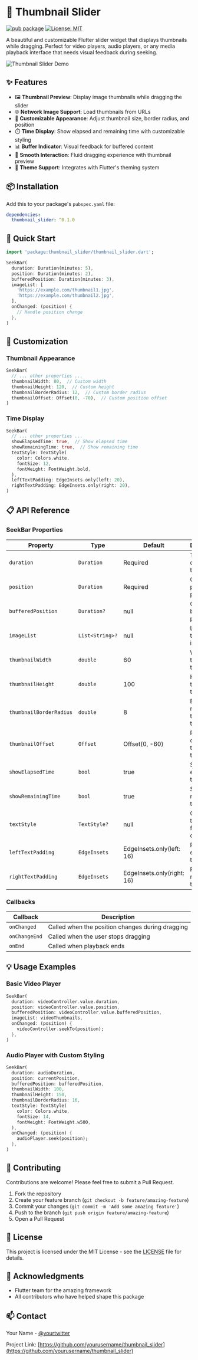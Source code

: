 # 🎯 Thumbnail Slider

[![pub package](https://img.shields.io/pub/v/thumbnail_slider.svg)](https://pub.dev/packages/thumbnail_slider)
[![License: MIT](https://img.shields.io/badge/License-MIT-yellow.svg)](https://opensource.org/licenses/MIT)

A beautiful and customizable Flutter slider widget that displays thumbnails while dragging. Perfect for video players, audio players, or any media playback interface that needs visual feedback during seeking.

![Thumbnail Slider Demo](https://raw.githubusercontent.com/yourusername/thumbnail_slider/main/assets/demo.gif)

## ✨ Features

- 🖼️ **Thumbnail Preview**: Display image thumbnails while dragging the slider
- 🌐 **Network Image Support**: Load thumbnails from URLs
- 🎨 **Customizable Appearance**: Adjust thumbnail size, border radius, and position
- ⏱️ **Time Display**: Show elapsed and remaining time with customizable styling
- 📊 **Buffer Indicator**: Visual feedback for buffered content
- 🎯 **Smooth Interaction**: Fluid dragging experience with thumbnail preview
- 🎨 **Theme Support**: Integrates with Flutter's theming system

## 📦 Installation

Add this to your package's `pubspec.yaml` file:

```yaml
dependencies:
  thumbnail_slider: ^0.1.0
```

## 🚀 Quick Start

```dart
import 'package:thumbnail_slider/thumbnail_slider.dart';

SeekBar(
  duration: Duration(minutes: 5),
  position: Duration(minutes: 2),
  bufferedPosition: Duration(minutes: 3),
  imageList: [
    'https://example.com/thumbnail1.jpg',
    'https://example.com/thumbnail2.jpg',
  ],
  onChanged: (position) {
    // Handle position change
  },
)
```

## 🎨 Customization

### Thumbnail Appearance

```dart
SeekBar(
  // ... other properties ...
  thumbnailWidth: 80,  // Custom width
  thumbnailHeight: 120,  // Custom height
  thumbnailBorderRadius: 12,  // Custom border radius
  thumbnailOffset: Offset(0, -70),  // Custom position offset
)
```

### Time Display

```dart
SeekBar(
  // ... other properties ...
  showElapsedTime: true,  // Show elapsed time
  showRemainingTime: true,  // Show remaining time
  textStyle: TextStyle(
    color: Colors.white,
    fontSize: 12,
    fontWeight: FontWeight.bold,
  ),
  leftTextPadding: EdgeInsets.only(left: 20),
  rightTextPadding: EdgeInsets.only(right: 20),
)
```

## 📋 API Reference

### SeekBar Properties

| Property | Type | Default | Description |
|----------|------|---------|-------------|
| `duration` | `Duration` | Required | Total duration of the media |
| `position` | `Duration` | Required | Current playback position |
| `bufferedPosition` | `Duration?` | null | Current buffered position |
| `imageList` | `List<String>?` | null | List of thumbnail image URLs |
| `thumbnailWidth` | `double` | 60 | Width of the thumbnail |
| `thumbnailHeight` | `double` | 100 | Height of the thumbnail |
| `thumbnailBorderRadius` | `double` | 8 | Border radius of the thumbnail |
| `thumbnailOffset` | `Offset` | Offset(0, -60) | Position offset of the thumbnail |
| `showElapsedTime` | `bool` | true | Show elapsed time |
| `showRemainingTime` | `bool` | true | Show remaining time |
| `textStyle` | `TextStyle?` | null | Custom text style for time displays |
| `leftTextPadding` | `EdgeInsets` | EdgeInsets.only(left: 16) | Padding for elapsed time |
| `rightTextPadding` | `EdgeInsets` | EdgeInsets.only(right: 16) | Padding for remaining time |

### Callbacks

| Callback | Description |
|----------|-------------|
| `onChanged` | Called when the position changes during dragging |
| `onChangeEnd` | Called when the user stops dragging |
| `onEnd` | Called when playback ends |

## 💡 Usage Examples

### Basic Video Player

```dart
SeekBar(
  duration: videoController.value.duration,
  position: videoController.value.position,
  bufferedPosition: videoController.value.bufferedPosition,
  imageList: videoThumbnails,
  onChanged: (position) {
    videoController.seekTo(position);
  },
)
```

### Audio Player with Custom Styling

```dart
SeekBar(
  duration: audioDuration,
  position: currentPosition,
  bufferedPosition: bufferedPosition,
  thumbnailWidth: 100,
  thumbnailHeight: 150,
  thumbnailBorderRadius: 16,
  textStyle: TextStyle(
    color: Colors.white,
    fontSize: 14,
    fontWeight: FontWeight.w500,
  ),
  onChanged: (position) {
    audioPlayer.seek(position);
  },
)
```

## 🤝 Contributing

Contributions are welcome! Please feel free to submit a Pull Request.

1. Fork the repository
2. Create your feature branch (`git checkout -b feature/amazing-feature`)
3. Commit your changes (`git commit -m 'Add some amazing feature'`)
4. Push to the branch (`git push origin feature/amazing-feature`)
5. Open a Pull Request

## 📝 License

This project is licensed under the MIT License - see the [LICENSE](LICENSE) file for details.

## 🙏 Acknowledgments

- Flutter team for the amazing framework
- All contributors who have helped shape this package

## 📫 Contact

Your Name - [@yourtwitter](https://twitter.com/yourtwitter)

Project Link: [https://github.com/yourusername/thumbnail_slider](https://github.com/yourusername/thumbnail_slider) 